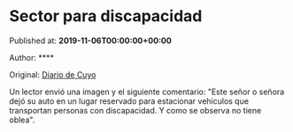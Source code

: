 
# Sector para discapacidad

Published at: **2019-11-06T00:00:00+00:00**

Author: ****

Original: [Diario de Cuyo](https://www.diariodecuyo.com.ar/periodismociudadano/Sector-para-discapacidad-20191106-0036.html)

Un lector envió una imagen y el siguiente comentario: "Este señor o señora dejó su auto en un lugar reservado para estacionar vehículos que transportan personas con discapacidad. Y como se observa no tiene oblea".
